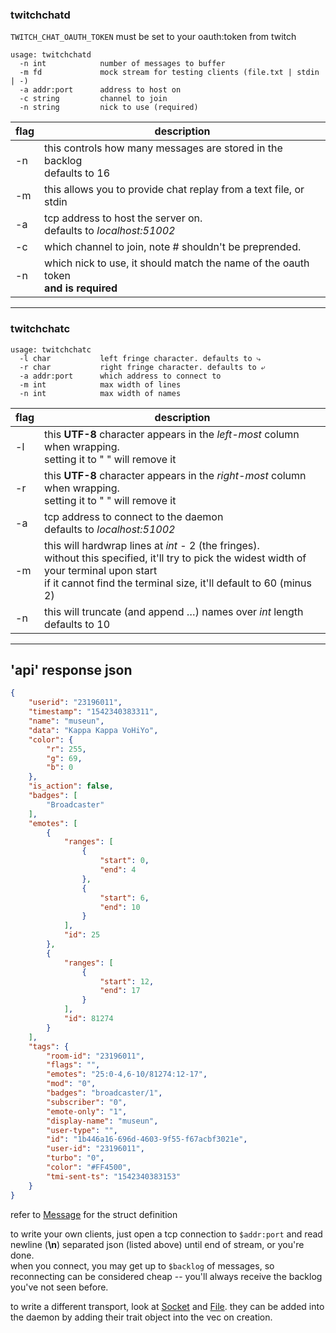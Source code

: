 
### twitchchatd
`TWITCH_CHAT_OAUTH_TOKEN` must be set to your oauth:token from twitch

```
usage: twitchchatd
  -n int            number of messages to buffer
  -m fd             mock stream for testing clients (file.txt | stdin | -)
  -a addr:port      address to host on
  -c string         channel to join
  -n string         nick to use (required)
```

flag | description
--- | ---
-n | this controls how many messages are stored in the backlog<br>defaults to 16
-m | this allows you to provide chat replay from a text file, or stdin
-a | tcp address to host the server on.<br>defaults to _localhost:51002_
-c | which channel to join, note # shouldn't be preprended.
-n | which nick to use, it should match the name of the oauth token<br>**and is required**

---

### twitchchatc
```
usage: twitchchatc
  -l char           left fringe character. defaults to ⤷
  -r char           right fringe character. defaults to ⤶
  -a addr:port      which address to connect to
  -m int            max width of lines
  -n int            max width of names
```

flag | description
--- | ---
-l | this **UTF-8** character appears in the _left-most_ column when wrapping.<br>setting it to " " will remove it
-r | this **UTF-8** character appears in the _right-most_ column when wrapping.<br>setting it to " " will remove it
-a | tcp address to connect to the daemon<br>defaults to _localhost:51002_
-m | this will hardwrap lines at _int_ - 2 (the fringes).<br>without this specified, it'll try to pick the widest width of your terminal upon start<br>if it cannot find the terminal size, it'll default to 60 (minus 2)
-n | this will truncate (and append …) names over _int_ length<br>defaults to 10
---
## 'api' response json
```json
{
    "userid": "23196011",
    "timestamp": "1542340383311",
    "name": "museun",
    "data": "Kappa Kappa VoHiYo",
    "color": {
        "r": 255,
        "g": 69,
        "b": 0
    },
    "is_action": false,
    "badges": [
        "Broadcaster"
    ],
    "emotes": [
        {
            "ranges": [
                {
                    "start": 0,
                    "end": 4
                },
                {
                    "start": 6,
                    "end": 10
                }
            ],
            "id": 25
        },
        {
            "ranges": [
                {
                    "start": 12,
                    "end": 17
                }
            ],
            "id": 81274
        }
    ],
    "tags": {
        "room-id": "23196011",
        "flags": "",
        "emotes": "25:0-4,6-10/81274:12-17",
        "mod": "0",
        "badges": "broadcaster/1",
        "subscriber": "0",
        "emote-only": "1",
        "display-name": "museun",
        "user-type": "",
        "id": "1b446a16-696d-4603-9f55-f67acbf3021e",
        "user-id": "23196011",
        "turbo": "0",
        "color": "#FF4500",
        "tmi-sent-ts": "1542340383153"
    }
}
```
refer to [Message](twitchchat/src/message.rs) for the struct definition

to write your own clients, just open a tcp connection to `$addr:port` and read newline (**\n**) separated json (listed above) until end of stream, or you're done.<br>
when you connect, you may get up to `$backlog` of messages, so reconnecting can be considered cheap -- you'll always receive the backlog you've not seen before.

to write a different transport, look at [Socket](twitchchat/src/transports/socket.rs) and [File](twitchchat/src/transports/file.rs). they can be added into the daemon by adding their trait object into the vec on creation.
